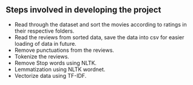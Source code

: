 ## Steps involved in developing the project
- Read through the dataset and sort the movies according to ratings in their respective folders.
- Read the reviews from sorted data, save the data into csv for easier loading of data in future. 
- Remove punctuations from the reviews.
- Tokenize the reviews.
- Remove Stop words using NLTK.
- Lemmatization using NLTK wordnet.
- Vectorize data using TF-IDF.
